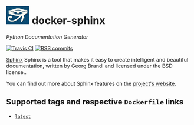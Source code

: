 # [![Sphinx logo][sphinx-logo]](https://www.sphinx-doc.org/) docker-sphinx

*Python Documentation Generator*

[![Travis CI][travis-ci]](https://travis-ci.org/src386/docker-sphinx)
[![RSS commits][rss-commits]](https://github.com/src386/docker-sphinx/commits/master.atom)

[sphinx-logo]: https://raw.githubusercontent.com/src386/docker-sphinx/master/lib/images/sphinx-logo-small.png
[travis-ci]: https://img.shields.io/travis/src386/docker-sphinx.svg?style=flat
[rss-commits]: https://img.shields.io/badge/RSS-commits-orange.svg

[Sphinx][sphinx] Sphinx is a tool that makes it easy to create intelligent and beautiful documentation, written by Georg Brandl and licensed under the BSD license..

You can find out more about Sphinx features on the [project's website][sphinx].

[sphinx]: https://www.sphinx-doc.org/

## Supported tags and respective `Dockerfile` links

- [`latest`][dockerfile-latest]

[dockerfile-latest]: https://github.com/src386/docker-sphinx/blob/master/Dockerfile